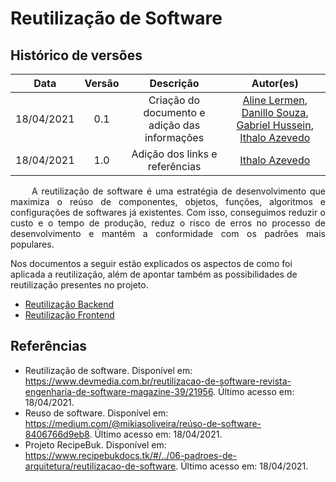 # Reutilização de Software


## Histórico de versões

|    Data    | Versão |               Descrição               |                                                                     Autor(es)                                                                      |
| :--------: | :----: | :-----------------------------------: | :------------------------------------------------------------------------------------------------------------------------------------------------: |
| 18/04/2021 |  0.1   |         Criação do documento e adição das informações       |                                               [Aline Lermen](https://github.com/AlineLermen),  [Danillo Souza](https://github.com/DanilloGS), [Gabriel Hussein](https://github.com/GabrielHussein), [Ithalo Azevedo](https://github.com/ithaloazevedo)                                                 |
| 18/04/2021 |  1.0   |          Adição dos links e referências         |                                                 [Ithalo Azevedo](https://github.com/ithaloazevedo)                                                 |

<p style="text-align: justify;"> &emsp;&emsp;
A reutilização de software é uma estratégia de desenvolvimento que maximiza o reúso de componentes, objetos, funções, algoritmos e configurações de softwares já existentes. Com isso, conseguimos reduzir o custo e o tempo de produção, reduz o risco de erros no processo de desenvolvimento e mantém a conformidade com os padrões mais populares.

Nos documentos a seguir estão explicados os aspectos de como foi aplicada a reutilização, além de apontar também as possibilidades de reutilização presentes no projeto.
</p>

- [Reutilização Backend](07-reutilizacaoSoftware/reutilizacao_Backend.md)
- [Reutilização Frontend]()

## Referências
- Reutilização de software. Disponível em: <https://www.devmedia.com.br/reutilizacao-de-software-revista-engenharia-de-software-magazine-39/21956>. Último acesso em: 18/04/2021.
- Reuso de software. Disponível em: <https://medium.com/@mikiasoliveira/reúso-de-software-8406766d9eb8>. Último acesso em: 18/04/2021.
- Projeto RecipeBuk. Disponível em: <https://www.recipebukdocs.tk/#/../06-padroes-de-arquitetura/reutilizacao-de-software>. Último acesso em: 18/04/2021.

